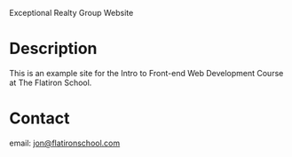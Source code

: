 Exceptional Realty Group Website


# Description

This is an example site for the Intro to Front-end Web Development
Course at The Flatiron School.

# Contact

email: jon@flatironschool.com
